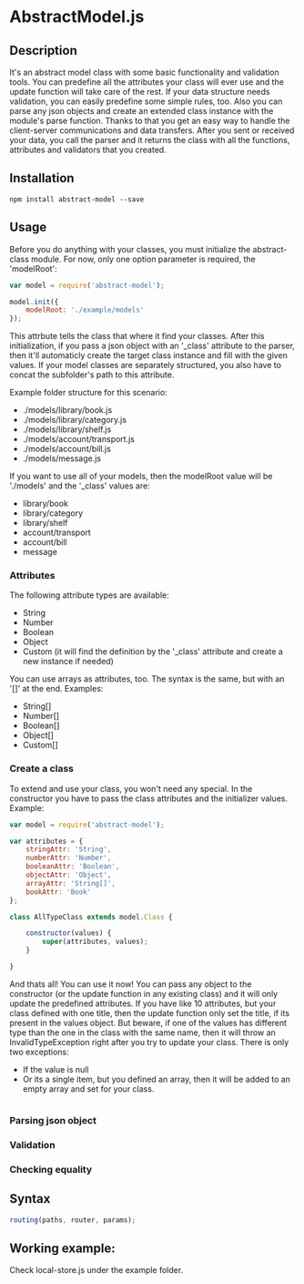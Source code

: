 # AbstractModel.js

## Description

It's an abstract model class with some basic functionality and validation tools. You can predefine all the attributes your class will ever use and the update function will take care of the rest. If your data structure needs validation, you can easily predefine some simple rules, too. Also you can parse any json objects and create an extended class instance with the module's parse function. Thanks to that you get an easy way to handle the client-server communications and data transfers. After you sent or received your data, you call the parser and it returns the class with all the functions, attributes and validators that you created.

## Installation

```
npm install abstract-model --save
```

## Usage

Before you do anything with your classes, you must initialize the abstract-class module. For now, only one option parameter is required, the 'modelRoot':

```javascript
var model = require('abstract-model');

model.init({
	modelRoot: './example/models'
});
```
This attrbute tells the class that where it find your classes. After this initialization, if you pass a json object with an '_class' attribute to the parser, then it'll automaticly create the target class instance and fill with the given values. If your model classes are separately structured, you also have to concat the subfolder's path to this attribute.

Example folder structure for this scenario:

- ./models/library/book.js
- ./models/library/category.js
- ./models/library/shelf.js
- ./models/account/transport.js
- ./models/account/bill.js
- ./models/message.js

If you want to use all of your models, then the modelRoot value will be './models' and the '_class' values are:

- library/book
- library/category
- library/shelf
- account/transport
- account/bill
- message

### Attributes

The following attribute types are available:

- String
- Number
- Boolean
- Object
- Custom (it will find the definition by the '_class' attribute and create a new instance if needed)

You can use arrays as attributes, too. The syntax is the same, but with an '[]' at the end. Examples:

- String[]
- Number[]
- Boolean[]
- Object[]
- Custom[]

### Create a class

To extend and use your class, you won't need any special. In the constructor you have to pass the class attributes and the initializer values. Example:

```javascript
var model = require('abstract-model');

var attributes = {
	stringAttr: 'String',
	numberAttr: 'Number',
	booleanAttr: 'Boolean',
	objectAttr: 'Object',
	arrayAttr: 'String[]',
	bookAttr: 'Book'
};

class AllTypeClass extends model.Class {

	constructor(values) {
		super(attributes, values);
	}

}
```

And thats all! You can use it now! You can pass any object to the constructor (or the update function in any existing class) and it will only update the predefined attributes. If you have like 10 attributes, but your class defined with one title, then the update function only set the title, if its present in the values object. But beware, if one of the values has different type than the one in the class with the same name, then it will throw an InvalidTypeException right after you try to update your class. There is only two exceptions:

- If the value is null
- Or its a single item, but you defined an array, then it will be added to an empty array and set for your class.

```javascript

```

### Parsing json object

### Validation

### Checking equality

## Syntax

```javascript
routing(paths, router, params);
```

## Working example:

Check local-store.js under the example folder.